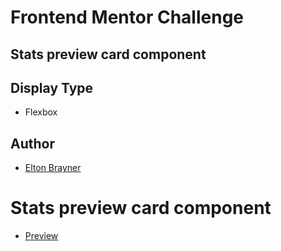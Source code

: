 # Frontend Mentor Challenge

## Stats preview card component

## Display Type

- Flexbox

## Author

- [Elton Brayner](https://www.linkedin.com/in/eltonbrayner/)

# Stats preview card component

- [Preview](https://eltonbrayner.github.io/frontend-challenge-01/)



  
